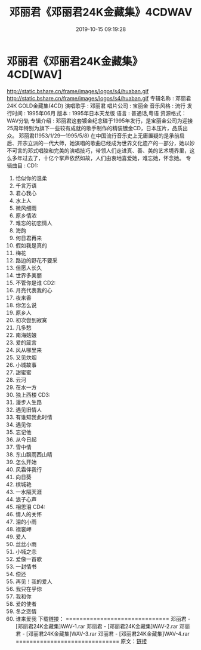 ﻿---
title: 邓丽君《邓丽君24K金藏集》4CDWAV
date: 2019-10-15 09:19:28
categories: None
tags: 华语中文
---
# 邓丽君《邓丽君24K金藏集》4CD[WAV]

http://static.bshare.cn/frame/images/logos/s4/huaban.gif
http://static.bshare.cn/frame/images/logos/s4/huaban.gif
专辑名称 : 邓丽君 24K
GOLD金藏集(4CD)
演唱歌手 : 邓丽君
唱片公司 : 宝丽金
音乐风格 : 流行
发行时间 : 1995年06月
版本 : 1995年日本天龙版
语言 : 普通话,粤语
资源格式：WAV分轨
专辑介绍 :
邓丽君这套镀金纪念碟于1995年发行，是宝丽金公司为迎接25周年特别为旗下一些较有成就的歌手制作的精装镀金CD，日本压片，品质出众。
邓丽君(1953/1/29—1995/5/8)
在中国流行音乐史上无庸置疑的是承前启后、开宗立派的一代大师，她演唱的歌曲已经成为世界文化遗产的一部分，她以妙不可言的邓式唱腔和完美的演唱技巧，带领人们走进真、善、美的艺术境界里，这么多年过去了，十亿个掌声依然如故，人们由衷地喜爱她，难忘她，怀念她。
专辑曲目 :
CD1:
01. 恰似你的温柔
02. 千言万语
03. 君心我心
04. 水上人
05. 微风细雨
06. 原乡情浓
07. 难忘的初恋情人
08. 海韵
09. 何日君再来
10. 假如我是真的
11. 梅花
12. 路边的野花不要采
13. 但愿人长久
14. 世界多美丽
15. 不管你是谁
CD2:
01. 月亮代表我的心
02. 夜来香
03. 你怎么说
04. 原乡人
05. 初次尝到寂寞
06. 几多愁
07. 南海姑娘
08. 爱的箴言
09. 风从哪里来
10. 又见炊烟
11. 小城故事
12. 甜蜜蜜
13. 云河
14. 在水一方
15. 独上西楼
CD3:
01. 漫步人生路
02. 遇见旧情人
03. 有谁知我此时情
04. 遇见你
05. 忘记他
06. 从今日起
07. 雪中情
08. 东山飘雨西山晴
09. 怎么开始
10. 风霜伴我行
11. 向日葵
12. 槟城艳
13. 一水隔天涯
14. 浪子心声
15. 相思泪
CD4:
01. 情人的关怀
02. 泪的小雨
03. 襟裳岬
04. 爱人
05. 丝丝小雨
06. 小城之恋
07. 爱像一首歌
08. 一封情书
09. 偿还
10. 再见！我的爱人
11. 我只在乎你
12. 我和你
13. 爱的使者
14. 冬之恋情
15. 谁来爱我
下载链接：
==============================
邓丽君 - [邓丽君24K金藏集]WAV-1.rar
邓丽君 - [邓丽君24K金藏集]WAV-2.rar
邓丽君 - [邓丽君24K金藏集]WAV-3.rar
邓丽君 - [邓丽君24K金藏集]WAV-4.rar
==============================
原文：[链接](https://blog.sina.com.cn/s/blog_1647c7e7601030hkn.html)